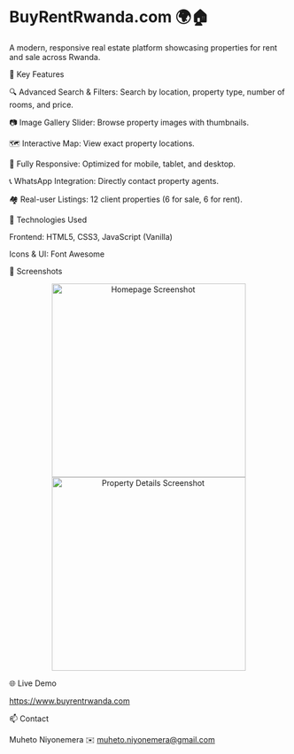 # BuyRentRwanda.com 🌍🏠

A modern, responsive real estate platform showcasing properties for rent and sale across Rwanda.

🌟 Key Features

🔍 Advanced Search & Filters: Search by location, property type, number of rooms, and price.

📷 Image Gallery Slider: Browse property images with thumbnails.

🗺️ Interactive Map: View exact property locations.

📱 Fully Responsive: Optimized for mobile, tablet, and desktop.

📞 WhatsApp Integration: Directly contact property agents.

🏘️ Real-user Listings: 12 client properties (6 for sale, 6 for rent).

🚀 Technologies Used

Frontend: HTML5, CSS3, JavaScript (Vanilla)

Icons & UI: Font Awesome

📸 Screenshots
<p align="center"> <img width="350" src="https://github.com/user-attachments/assets/94b465de-6be4-4300-a421-dd16002dc538" alt="Homepage Screenshot" /> <img width="350" src="https://github.com/user-attachments/assets/683c0e03-cc45-4907-8a6f-7fff66eab2a0" alt="Property Details Screenshot" /> </p>
🌐 Live Demo

https://www.buyrentrwanda.com

📫 Contact

Muheto Niyonemera
✉️ muheto.niyonemera@gmail.com
